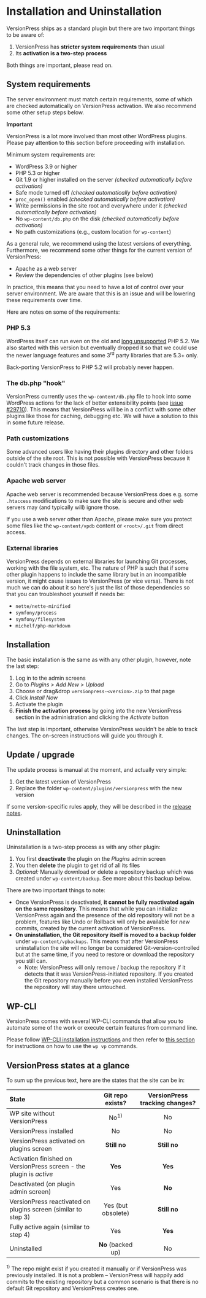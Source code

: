 # Installation and Uninstallation

VersionPress ships as a standard plugin but there are two important things to be aware of:

1. VersionPress has **stricter system requirements** than usual
2. Its **activation is a two-step process**

Both things are important, please read on.


## System requirements

The server environment must match certain requirements, some of which are checked automatically on VersionPress activation. We also recommend some other setup steps below.

<div class="important">
  <strong>Important</strong>
  <p>VersionPress is a lot more involved than most other WordPress plugins. Please pay attention to this section before proceeding with installation.</p> 
</div>

Minimum system requirements are:

 - WordPress 3.9 or higher
 - PHP 5.3 or higher
 - Git 1.9 or higher installed on the server *(checked automatically before activation)*
 - Safe mode turned off *(checked automatically before activation)*
 - `proc_open()` enabled *(checked automatically before activation)*
 - Write permissions in the site root and everywhere under it *(checked automatically before activation)*
 - No `wp-content/db.php` on the disk *(checked automatically before activation)*
 - No path customizations (e.g., custom location for `wp-content`)

As a general rule, we recommend using the latest versions of everything. Furthermore, we recommend some other things for the current version of VersionPress:

 - Apache as a web server
 - Review the dependencies of other plugins (see below)

In practice, this means that you need to have a lot of control over your server environment. We are aware that this is an issue and will be lowering these requirements over time.

Here are notes on some of the requirements:


### PHP 5.3

WordPress itself can run even on the old and [long unsupported](http://php.net/eol.php) PHP 5.2. We also started with this version but eventually dropped it so that we could use the newer language features and some 3<sup>rd</sup> party libraries that are 5.3+ only.

Back-porting VersionPress to PHP 5.2 will probably never happen.


### The db.php "hook"

VersionPress currently uses the `wp-content/db.php` file to hook into some WordPress actions for the lack of better extensibility points (see [issue #29710](https://core.trac.wordpress.org/ticket/29710)). This means that VersionPress will be in a conflict with some other plugins like those for caching, debugging etc. We will have a solution to this in some future release.


### Path customizations

Some advanced users like having their plugins directory and other folders outside of the site root. This is not possible with VersionPress because it couldn't track changes in those files.


### Apache web server

Apache web server is recommended because VersionPress does e.g. some `.htaccess` modifications to make sure the site is secure and other web servers may (and typically will) ignore those.

If you use a web server other than Apache, please make sure you protect some files like the `wp-content/vpdb` content or `<root>/.git` from direct access. 


### External libraries

VersionPress depends on external libraries for launching Git processes, working with the file system, etc. The nature of PHP is such that if some other plugin happens to include the same library but in an incompatible version, it might cause issues to VersionPress (or vice versa). There is not much we can do about it so here's just the list of those dependencies so that you can troubleshoot yourself if needs be:

 - `nette/nette-minified`
 - `symfony/process`
 - `symfony/filesystem`
 - `michelf/php-markdown`


## Installation

The basic installation is the same as with any other plugin, however, note the last step:

1. Log in to the admin screens
2. Go to *Plugins > Add New > Upload*
3. Choose or drag&drop `versionpress-<version>.zip` to that page
4. Click *Install Now*
5. Activate the plugin
6. **Finish the activation process** by going into the new VersionPress section in the administration and clicking the *Activate* button

The last step is important, otherwise VersionPress wouldn't be able to track changes. The on-screen instructions will guide you through it. 


## Update / upgrade

The update process is manual at the moment, and actually very simple:

 1. Get the latest version of VersionPress
 2. Replace the folder `wp-content/plugins/versionpress` with the new version

If some version-specific rules apply, they will be described in the [release notes](../release-notes).




## Uninstallation

Uninstallation is a two-step process as with any other plugin:

1. You first **deactivate** the plugin on the *Plugins* admin screen
2. You then **delete** the plugin to get rid of all its files
3. *Optional:* Manually download or delete a repository backup which was created under `wp-content/backup`. See more about this backup below. 

There are two important things to note:

* Once VersionPress is deactivated, **it cannot be fully reactivated again on the same repository**. This means that while you can initialize VersionPress again and the presence of the old repository will not be a problem, features like Undo or Rollback will only be available for *new* commits, created by the current activation of VersionPress.
* **On uninstallation, the Git repository itself is moved to a backup folder** under `wp-content/vpbackups`. This means that after VersionPress uninstallation the site will no longer be considered Git-version-controlled but at the same time, if you need to restore or download the repository you still can.
    * Note: VersionPress will only remove / backup the repository if it detects that it was VersionPress-initiated repository. If you created the Git repository manually before you even installed VersionPress the repository will stay there untouched.  


## WP-CLI

VersionPress comes with several WP-CLI commands that allow you to automate some of the work or execute certain features from command line.

Please follow [WP-CLI installation instructions](https://github.com/wp-cli/wp-cli/wiki/Alternative-Install-Methods) and then refer to [this section](../feature-focus/wp-cli) for instructions on how to use the `wp vp` commands.



## VersionPress states at a glance

To sum up the previous text, here are the states that the site can be in:

| State | Git repo exists? | VersionPress tracking changes? |
| :------------- | :-----: | :-----: |
| WP site without VersionPress | No<sup>1)</sup> | No |
| VersionPress installed  | No | No |
| VersionPress activated on plugins screen | **Still no** | **Still no** |
| Activation finished on VersionPress screen - the plugin is *active* | **Yes** | **Yes** |
| Deactivated (on plugin admin screen) | Yes | **No** |
| VersionPress reactivated on plugins screen (similar to step 3) | Yes (but obsolete) | **Still no** |
| Fully active again (similar to step 4) | Yes | **Yes** |
| Uninstalled | **No** (backed up) | No |
 
<sup>1)</sup> The repo might exist if you created it manually or if VersionPress was previously installed. It is not a problem – VersionPress will happily add commits to the existing repository but a common scenario is that there is no default Git repository and VersionPress creates one.


